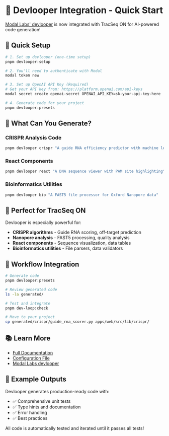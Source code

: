 # 🤖 Devlooper Integration - Quick Start

[Modal Labs' devlooper](https://github.com/modal-labs/devlooper) is now integrated with TracSeq ON for AI-powered code generation!

## 🚀 Quick Setup

```bash
# 1. Set up devlooper (one-time setup)
pnpm devlooper:setup

# 2. You'll need to authenticate with Modal
modal token new

# 3. Set up OpenAI API Key (Required)
# Get your API key from: https://platform.openai.com/api-keys
modal secret create openai-secret OPENAI_API_KEY=sk-your-api-key-here

# 4. Generate code for your project
pnpm devlooper:presets
```

## 🧬 What Can You Generate?

### CRISPR Analysis Code

```bash
pnpm devlooper crispr "A guide RNA efficiency predictor with machine learning"
```

### React Components

```bash
pnpm devlooper react "A DNA sequence viewer with PAM site highlighting"
```

### Bioinformatics Utilities

```bash
pnpm devlooper bio "A FAST5 file processor for Oxford Nanopore data"
```

## 🎯 Perfect for TracSeq ON

Devlooper is especially powerful for:

- **CRISPR algorithms** - Guide RNA scoring, off-target prediction
- **Nanopore analysis** - FAST5 processing, quality analysis
- **React components** - Sequence visualization, data tables
- **Bioinformatics utilities** - File parsers, data validators

## 🔄 Workflow Integration

```bash
# Generate code
pnpm devlooper:presets

# Review generated code
ls -la generated/

# Test and integrate
pnpm dev-loop:check

# Move to your project
cp generated/crispr/guide_rna_scorer.py apps/web/src/lib/crispr/
```

## 📚 Learn More

- [Full Documentation](docs/DEVLOOPER_INTEGRATION.md)
- [Configuration File](devlooper.config.json)
- [Modal Labs devlooper](https://github.com/modal-labs/devlooper)

## 🎨 Example Outputs

Devlooper generates production-ready code with:

- ✅ Comprehensive unit tests
- ✅ Type hints and documentation
- ✅ Error handling
- ✅ Best practices

All code is automatically tested and iterated until it passes all tests!
